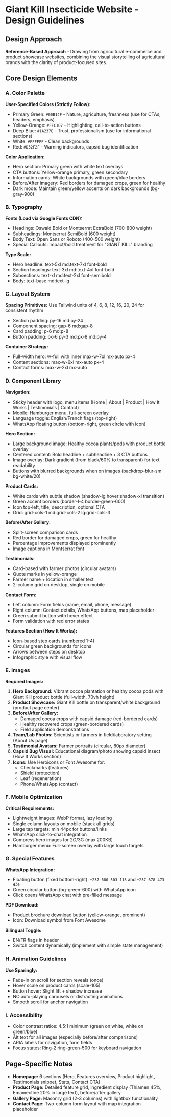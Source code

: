 # Giant Kill Insecticide Website - Design Guidelines

## Design Approach
**Reference-Based Approach** - Drawing from agricultural e-commerce and product showcase websites, combining the visual storytelling of agricultural brands with the clarity of product-focused sites.

## Core Design Elements

### A. Color Palette
**User-Specified Colors (Strictly Follow):**
- Primary Green: `#00B14F` - Nature, agriculture, freshness (use for CTAs, headers, emphasis)
- Yellow-Orange: `#FFC107` - Highlighting, call-to-action buttons
- Deep Blue: `#1A237E` - Trust, professionalism (use for informational sections)
- White: `#FFFFFF` - Clean backgrounds
- Red: `#D32F2F` - Warning indicators, capsid bug identification

**Color Application:**
- Hero section: Primary green with white text overlays
- CTA buttons: Yellow-orange primary, green secondary
- Information cards: White backgrounds with green/blue borders
- Before/After imagery: Red borders for damaged crops, green for healthy
- Dark mode: Maintain green/yellow accents on dark backgrounds (bg-gray-900)

### B. Typography
**Fonts (Load via Google Fonts CDN):**
- Headings: Oswald Bold or Montserrat ExtraBold (700-800 weight)
- Subheadings: Montserrat SemiBold (600 weight)
- Body Text: Open Sans or Roboto (400-500 weight)
- Special Callouts: Impact/bold treatment for "GIANT KILL" branding

**Type Scale:**
- Hero headline: text-5xl md:text-7xl font-bold
- Section headings: text-3xl md:text-4xl font-bold
- Subsections: text-xl md:text-2xl font-semibold
- Body: text-base md:text-lg

### C. Layout System
**Spacing Primitives:** Use Tailwind units of 4, 6, 8, 12, 16, 20, 24 for consistent rhythm
- Section padding: py-16 md:py-24
- Component spacing: gap-6 md:gap-8
- Card padding: p-6 md:p-8
- Button padding: px-6 py-3 md:px-8 md:py-4

**Container Strategy:**
- Full-width hero: w-full with inner max-w-7xl mx-auto px-4
- Content sections: max-w-6xl mx-auto px-4
- Contact forms: max-w-2xl mx-auto

### D. Component Library

**Navigation:**
- Sticky header with logo, menu items (Home | About | Product | How It Works | Testimonials | Contact)
- Mobile: Hamburger menu, full-screen overlay
- Language toggle: English/French flags (top-right)
- WhatsApp floating button (bottom-right, green circle with icon)

**Hero Section:**
- Large background image: Healthy cocoa plants/pods with product bottle overlay
- Centered content: Bold headline + subheadline + 3 CTA buttons
- Image overlay: Dark gradient (from black/60% to transparent) for text readability
- Buttons with blurred backgrounds when on images (backdrop-blur-sm bg-white/20)

**Product Cards:**
- White cards with subtle shadow (shadow-lg hover:shadow-xl transition)
- Green accent borders (border-l-4 border-green-600)
- Icon top-left, title, description, optional CTA
- Grid: grid-cols-1 md:grid-cols-2 lg:grid-cols-3

**Before/After Gallery:**
- Split-screen comparison cards
- Red border for damaged crops, green for healthy
- Percentage improvements displayed prominently
- Image captions in Montserrat font

**Testimonials:**
- Card-based with farmer photos (circular avatars)
- Quote marks in yellow-orange
- Farmer name + location in smaller text
- 2-column grid on desktop, single on mobile

**Contact Form:**
- Left column: Form fields (name, email, phone, message)
- Right column: Contact details, WhatsApp buttons, map placeholder
- Green submit button with hover effect
- Form validation with red error states

**Features Section (How It Works):**
- Icon-based step cards (numbered 1-4)
- Circular green backgrounds for icons
- Arrows between steps on desktop
- Infographic style with visual flow

### E. Images
**Required Images:**
1. **Hero Background:** Vibrant cocoa plantation or healthy cocoa pods with Giant Kill product bottle (full-width, 70vh height)
2. **Product Showcase:** Giant Kill bottle on transparent/white background (product page center)
3. **Before/After Gallery:** 
   - Damaged cocoa crops with capsid damage (red-bordered cards)
   - Healthy recovered crops (green-bordered cards)
   - Field application demonstrations
4. **Team/Lab Photos:** Scientists or farmers in field/laboratory setting (About Us page)
5. **Testimonial Avatars:** Farmer portraits (circular, 80px diameter)
6. **Capsid Bug Visual:** Educational diagram/photo showing capsid insect (How It Works section)
7. **Icons:** Use Heroicons or Font Awesome for:
   - Checkmarks (features)
   - Shield (protection)
   - Leaf (regeneration)
   - Phone/WhatsApp (contact)

### F. Mobile Optimization
**Critical Requirements:**
- Lightweight images: WebP format, lazy loading
- Single column layouts on mobile (stack all grids)
- Large tap targets: min 44px for buttons/links
- WhatsApp click-to-chat integration
- Compress hero images for 2G/3G (max 200KB)
- Hamburger menu: Full-screen overlay with large touch targets

### G. Special Features
**WhatsApp Integration:**
- Floating button (fixed bottom-right): `+237 680 503 113` and `+237 678 473 434`
- Green circular button (bg-green-600) with WhatsApp icon
- Click opens WhatsApp chat with pre-filled message

**PDF Download:**
- Product brochure download button (yellow-orange, prominent)
- Icon: Download symbol from Font Awesome

**Bilingual Toggle:**
- EN/FR flags in header
- Switch content dynamically (implement with simple state management)

### H. Animation Guidelines
**Use Sparingly:**
- Fade-in on scroll for section reveals (once)
- Hover scale on product cards (scale-105)
- Button hover: Slight lift + shadow increase
- NO auto-playing carousels or distracting animations
- Smooth scroll for anchor navigation

### I. Accessibility
- Color contrast ratios: 4.5:1 minimum (green on white, white on green/blue)
- Alt text for all images (especially before/after comparisons)
- ARIA labels for navigation, form fields
- Focus states: Ring-2 ring-green-500 for keyboard navigation

## Page-Specific Notes
- **Homepage:** 6 sections (Hero, Features overview, Product highlight, Testimonials snippet, Stats, Contact CTA)
- **Product Page:** Detailed feature grid, ingredient display (Thiamen 45%, Emamectine 20% in large text), before/after gallery
- **Gallery Page:** Masonry grid (2-3 columns) with lightbox functionality
- **Contact Page:** Two-column form layout with map integration placeholder